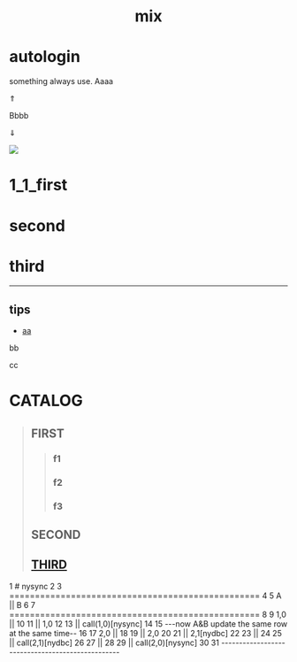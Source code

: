 <h1 style="text-align:center">mix </h1>

# autologin
something always use.
Aaaa

&uArr; 

Bbbb


&dArr;


<img src="http://yuml.me/diagram/scruffy/class/[note: ohoh good!{bg:cornsilk}],[Customer]<>1-orders 0..*>[Order], [Order]++*-*>[LineItem], [Order]-1>[DeliveryMethod], [Order]*-*>[Product], [Category]<->[Product], [DeliveryMethod]^[National], [DeliveryMethod]^[International]" >

# 1_1_first

# second

# third
---
## tips
* [aa](#autologin)

bb

cc

# CATALOG
> ## FIRST
> > ### f1
> > ### f2
> > ### f3
> ## SECOND
> ## [THIRD](#1_1_first)







  1 # nysync
  2
  3 =================================================
  4
  5  A    ||    B
  6
  7 =================================================
  8
  9 1,0   ||
 10
 11       ||    1,0
 12
 13       ||            call(1,0)[nysync]
 14
 15 ---now A&B update the same row at the same time--
 16
 17 2,0   ||
 18
 19       ||    2,0
 20
 21       ||            2,1[nydbc]
 22
 23       ||
 24
 25       ||                call(2,1)[nydbc]
 26
 27       ||
 28
 29       ||            call(2,0)[nysync]
 30
 31 -------------------------------------------------
